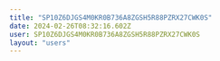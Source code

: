 ```yaml
---
title: "SP10Z6DJGS4M0KR0B736A8ZGSH5R88PZRX27CWK0S"
date: 2024-02-26T08:32:16.602Z
user: SP10Z6DJGS4M0KR0B736A8ZGSH5R88PZRX27CWK0S
layout: "users"
---
```

    